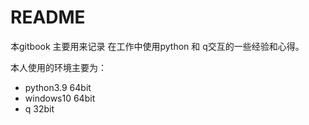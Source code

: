 # README

本gitbook 主要用来记录 在工作中使用python 和 q交互的一些经验和心得。


本人使用的环境主要为：

- python3.9 64bit
- windows10 64bit
- q 32bit

